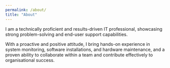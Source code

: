 ```yaml
---
permalink: /about/
title: "About"
---
```


I am a technically proficient and results-driven IT professional, showcasing strong problem-solving and end-user support capabilities. 

With a proactive and positive attitude, I bring hands-on experience in system monitoring, software installations, and hardware maintenance, and a proven ability to collaborate within a team and contribute effectively to organisational success.

